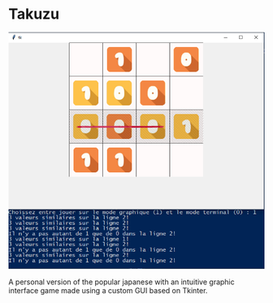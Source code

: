 # Takuzu

![alt Capture](https://github.com/4blk13/Takuzu/blob/main/Assets/Capture.PNG?raw=true)

A personal version of the popular japanese with an intuitive graphic interface game made using a custom GUI based on Tkinter.